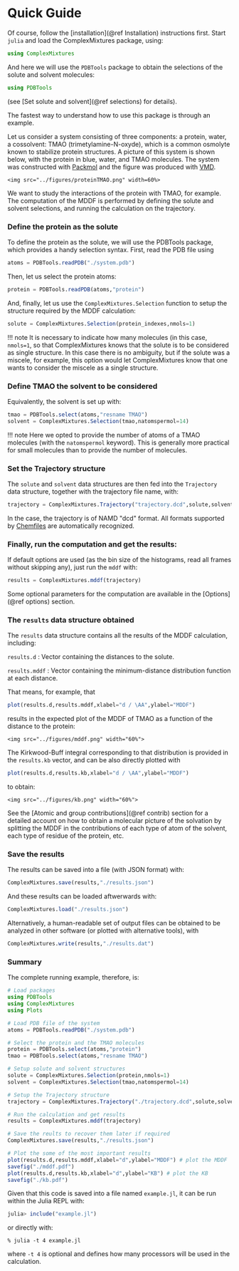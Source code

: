 
# Quick Guide

Of course, follow the [installation](@ref Installation) instructions first. 
Start `julia` and load the ComplexMixtures package, using:

```julia
using ComplexMixtures
```
And here we will use the `PDBTools` package to obtain the selections of
the solute and solvent molecules: 
```julia
using PDBTools
```
(see [Set solute and solvent](@ref selections) for details).

The fastest way to understand how to use this package is through an
example.  

Let us consider a system consisting of three components: a protein,
water, a cossolvent: TMAO (trimetylamine-N-oxyde), which is a common
osmolyte known to stabilize protein structures. A picture of this system
is shown below, with the protein in blue, water, and TMAO molecules. The
system was constructed with [Packmol](http://m3g.iqm.unicamp.br/packmol)
and the figure was produced with
[VMD](https://www.ks.uiuc.edu/Research/vmd/).

```@raw html
<img src="../figures/proteinTMAO.png" width=60%>
```


We want to study the interactions of the protein with TMAO, for example.
The computation of the MDDF is performed by defining the solute and
solvent selections, and running the calculation on the trajectory.

### Define the protein as the solute

To define the protein as the solute, we will use the PDBTools package,
which provides a handy selection syntax. First, read the PDB file using 
```julia
atoms = PDBTools.readPDB("./system.pdb")

```
Then, let us select the protein atoms:
```julia
protein = PDBTools.readPDB(atoms,"protein")

```
And, finally, let us use the `ComplexMixtures.Selection` function to setup the
structure required by the MDDF calculation:
```julia
solute = ComplexMixtures.Selection(protein_indexes,nmols=1)

```

!!! note
    It is necessary to indicate how many molecules (in this case,
    `nmols=1`, so that ComplexMixtures knows that the solute is to be considered
    as single structure. In this case there is no ambiguity, but if
    the solute was a miscele, for example, this option would let 
    ComplexMixtures know that one wants to consider the miscele as a single 
    structure.


### Define TMAO the solvent to be considered

Equivalently, the solvent is set up with:
```julia
tmao = PDBTools.select(atoms,"resname TMAO")
solvent = ComplexMixtures.Selection(tmao,natomspermol=14)

```

!!! note
    Here we opted to provide the number of atoms of a TMAO molecules (with the
    `natomspermol` keyword). This is generally more practical for small
    molecules than to provide the number of molecules.

### Set the Trajectory structure

The `solute` and `solvent` data structures are then fed into the
`Trajectory` data structure, together with the trajectory file name,
with:
```julia
trajectory = ComplexMixtures.Trajectory("trajectory.dcd",solute,solvent)
```
In the case, the trajectory is of NAMD "dcd" format. All formats
supported by [Chemfiles](http://chemfiles.org/Chemfiles.jl/latest/) 
are automatically recognized. 

### Finally, run the computation and get the results:

If default options are used (as the bin size of the histograms, read all
frames without skipping any), just run the `mddf` with:
```julia
results = ComplexMixtures.mddf(trajectory)

```
Some optional parameters for the computation are available in the
[Options](@ref options) section.

### The `results` data structure obtained

The `results` data structure contains all the results of the MDDF
calculation, including:

`results.d` : Vector containing the distances to the solute. 

`results.mddf` : Vector containing the minimum-distance distribution
function at each distance.

That means, for example, that 
```julia
plot(results.d,results.mddf,xlabel="d / \AA",ylabel="MDDF") 

```
results in the expected plot of the MDDF of TMAO as a function of the
distance to the protein:

```@raw html
<img src="../figures/mddf.png" width="60%">

```

The Kirkwood-Buff integral corresponding to that distribution is
provided in the `results.kb` vector, and can be also directly plotted 
with   

```julia
plot(results.d,results.kb,xlabel="d / \AA",ylabel="MDDF") 


```
to obtain:

```@raw html
<img src="../figures/kb.png" width="60%">

```

See the [Atomic and group contributions](@ref contrib) section for a
detailed account on how to obtain a molecular picture of the solvation
by splitting the MDDF in the contributions of each type of atom of the
solvent, each type of residue of the protein, etc.

### Save the results

The results can be saved into a file (with JSON format) with:
```julia
ComplexMixtures.save(results,"./results.json")
```
And these results can be loaded aftwerwards with:
```julia
ComplexMixtures.load("./results.json")
```
Alternatively, a human-readable set of output files can be obtained to
be analyzed in other software (or plotted with alternative tools), with
```julia
ComplexMixtures.write(results,"./results.dat")
```

### Summary

The complete running example, therefore, is:

```julia
# Load packages
using PDBTools
using ComplexMixtures 
using Plots

# Load PDB file of the system
atoms = PDBTools.readPDB("./system.pdb")

# Select the protein and the TMAO molecules
protein = PDBTools.select(atoms,"protein")
tmao = PDBTools.select(atoms,"resname TMAO")

# Setup solute and solvent structures
solute = ComplexMixtures.Selection(protein,nmols=1)
solvent = ComplexMixtures.Selection(tmao,natomspermol=14)

# Setup the Trajectory structure
trajectory = ComplexMixtures.Trajectory("./trajectory.dcd",solute,solvent)

# Run the calculation and get results
results = ComplexMixtures.mddf(trajectory)

# Save the reults to recover them later if required
ComplexMixtures.save(results,"./results.json")

# Plot the some of the most important results 
plot(results.d,results.mddf,xlabel="d",ylabel="MDDF") # plot the MDDF
savefig("./mddf.pdf")
plot(results.d,results.kb,xlabel="d",ylabel="KB") # plot the KB 
savefig("./kb.pdf")

```
Given that this code is saved into a file named `example.jl`, 
it can be run within the Julia REPL with:
```julia
julia> include("example.jl")

```
or directly with:
```
% julia -t 4 example.jl

```
where `-t 4` is optional and defines how many processors will be used
in the calculation.










